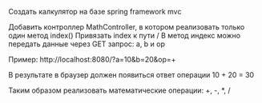 Создать калкулятор на базе spring framework mvc

Добавить контроллер MathController, в котором реализовать только один метод index()
Привязать index к пути /
В метод индекс можно передать данные через GET запрос: a, b и op

Пример: http://localhost:8080/?a=10&b=20&op=+

В результате в браузер должен появиться ответ операции 10 + 20 = 30

Таким образом реализовать математические операции: +, -, *, /
